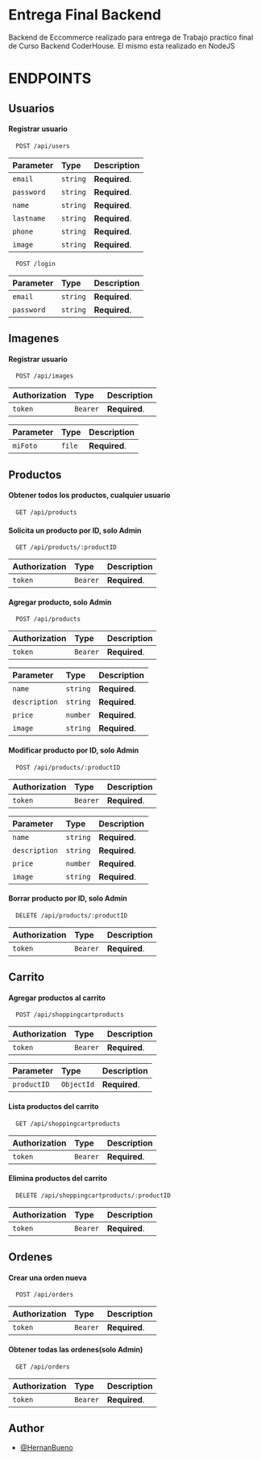 
# Entrega Final Backend

Backend de Eccommerce realizado para entrega de Trabajo practico final de Curso Backend CoderHouse.
El mismo esta realizado en NodeJS


# ENDPOINTS

## Usuarios


#### Registrar usuario

```http
  POST /api/users
```

| Parameter | Type     | Description                       |
| :-------- | :------- | :-------------------------------- |
| `email`      | `string` | **Required**. |
| `password`      | `string` | **Required**. |
| `name`      | `string` | **Required**. |
| `lastname`      | `string` | **Required**. |
| `phone`      | `string` | **Required**. |
| `image`      | `string` | **Required**. |


```http
  POST /login
```

| Parameter | Type     | Description                       |
| :-------- | :------- | :-------------------------------- |
| `email`      | `string` | **Required**. |
| `password`      | `string` | **Required**. |

## Imagenes


#### Registrar usuario

```http
  POST /api/images
```


| Authorization | Type     | Description                       |
| :-------- | :------- | :-------------------------------- |
| `token`      | `Bearer` | **Required**.  |


| Parameter | Type     | Description                       |
| :-------- | :------- | :-------------------------------- |
| `miFoto`      | `file` | **Required**. |



## Productos

#### Obtener todos los productos, cualquier usuario

```http
  GET /api/products
```

#### Solicita un producto por ID, solo Admin

```http
  GET /api/products/:productID
```

| Authorization | Type     | Description                       |
| :-------- | :------- | :-------------------------------- |
| `token`      | `Bearer` | **Required**.  |


#### Agregar producto, solo Admin

```http
  POST /api/products
```

| Authorization | Type     | Description                       |
| :-------- | :------- | :-------------------------------- |
| `token`      | `Bearer` | **Required**.  |



| Parameter | Type     | Description                       |
| :-------- | :------- | :-------------------------------- |
| `name`      | `string` | **Required**. |
| `description`      | `string` | **Required**. |
| `price`      | `number` | **Required**. |
| `image`      | `string` | **Required**. |



#### Modificar producto por ID, solo Admin

```http
  POST /api/products/:productID
```

| Authorization | Type     | Description                       |
| :-------- | :------- | :-------------------------------- |
| `token`      | `Bearer` | **Required**.  |



| Parameter | Type     | Description                       |
| :-------- | :------- | :-------------------------------- |
| `name`      | `string` | **Required**. |
| `description`      | `string` | **Required**. |
| `price`      | `number` | **Required**. |
| `image`      | `string` | **Required**. |


#### Borrar producto por ID, solo Admin

```http
  DELETE /api/products/:productID
```

| Authorization | Type     | Description                       |
| :-------- | :------- | :-------------------------------- |
| `token`      | `Bearer` | **Required**.  |

## Carrito

#### Agregar productos al carrito 

```http
  POST /api/shoppingcartproducts
```

| Authorization | Type     | Description                       |
| :-------- | :------- | :-------------------------------- |
| `token`      | `Bearer` | **Required**.  |



| Parameter | Type     | Description                       |
| :-------- | :------- | :-------------------------------- |
| `productID`      | `ObjectId` | **Required**. |


#### Lista productos del carrito 

```http
  GET /api/shoppingcartproducts
```

| Authorization | Type     | Description                       |
| :-------- | :------- | :-------------------------------- |
| `token`      | `Bearer` | **Required**.  |



#### Elimina productos del carrito 

```http
  DELETE /api/shoppingcartproducts/:productID
```

| Authorization | Type     | Description                       |
| :-------- | :------- | :-------------------------------- |
| `token`      | `Bearer` | **Required**.  |


## Ordenes

#### Crear una orden nueva

```http
  POST /api/orders
```

| Authorization | Type     | Description                       |
| :-------- | :------- | :-------------------------------- |
| `token`      | `Bearer` | **Required**.  |

#### Obtener todas las ordenes(solo Admin)

```http
  GET /api/orders
```

| Authorization | Type     | Description                       |
| :-------- | :------- | :-------------------------------- |
| `token`      | `Bearer` | **Required**.  |


## Author

- [@HernanBueno](https://www.github.com/HernanBueno)

